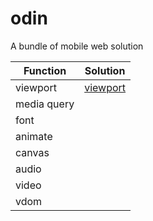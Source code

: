 # odin
A bundle of mobile web solution

|Function|Solution|
|----|----|
|viewport|[viewport](solutions/viewport.md)|
|media query||
|font||
|animate||
|canvas||
|audio||
|video||
|vdom||
